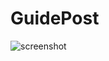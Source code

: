 GuidePost
=========
![screenshot](https://raw.github.com/mmiyaji/GuidePost/master/GuidePost/Resources/image/screenshot.png)